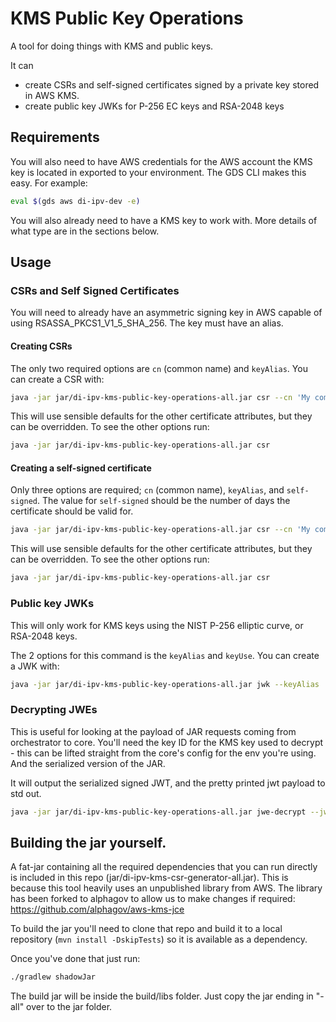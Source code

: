 # KMS Public Key Operations

A tool for doing things with KMS and public keys.

It can 
 - create CSRs and self-signed certificates signed by a private key stored in AWS KMS.
 - create public key JWKs for P-256 EC keys and RSA-2048 keys

## Requirements

You will also need to have AWS credentials for the AWS account the KMS key is located in exported to your environment.
The GDS CLI makes this easy. For example:

```bash
eval $(gds aws di-ipv-dev -e)
```

You will also already need to have a KMS key to work with. More details of what type are in the sections below.

## Usage

### CSRs and Self Signed Certificates

You will need to already have an asymmetric signing key in AWS capable of using RSASSA_PKCS1_V1_5_SHA_256. The key must
have an alias.

#### Creating CSRs

The only two required options are `cn` (common name) and `keyAlias`. You can create a CSR with:

```bash
java -jar jar/di-ipv-kms-public-key-operations-all.jar csr --cn 'My common name' --keyAlias 'alias/myKeyAlias'
```

This will use sensible defaults for the other certificate attributes, but they can be overridden. To see the other
options run:

```bash
java -jar jar/di-ipv-kms-public-key-operations-all.jar csr
```

#### Creating a self-signed certificate

Only three options are required; `cn` (common name), `keyAlias`, and `self-signed`. The value for `self-signed` should be
the number of days the certificate should be valid for.

```bash
java -jar jar/di-ipv-kms-public-key-operations-all.jar csr --cn 'My common name' --keyAlias 'alias/myKeyAlias' --self-signed 365
```

This will use sensible defaults for the other certificate attributes, but they can be overridden. To see the other
options run:

```bash
java -jar jar/di-ipv-kms-public-key-operations-all.jar csr
```

### Public key JWKs

This will only work for KMS keys using the NIST P-256 elliptic curve, or RSA-2048 keys.

The 2 options for this command is the `keyAlias` and `keyUse`. You can create a JWK with:

```bash
java -jar jar/di-ipv-kms-public-key-operations-all.jar jwk --keyAlias 'alias/myKeyAlias' --keyUse 'sig'
```

### Decrypting JWEs

This is useful for looking at the payload of JAR requests coming from orchestrator to core. You'll need the key ID for 
the KMS key used to decrypt - this can be lifted straight from the core's config for the env you're using. And the
serialized version of the JAR.

It will output the serialized signed JWT, and the pretty printed jwt payload to std out.

```bash
java -jar jar/di-ipv-kms-public-key-operations-all.jar jwe-decrypt --jwe "A.STRING.SEPARATED.WITH.PERIODS" --keyId "12345678-90ab-cdef-1234567890ab"
```

## Building the jar yourself.

A fat-jar containing all the required dependencies that you can run directly is included in this repo (jar/di-ipv-kms-csr-generator-all.jar).
This is because this tool heavily uses an unpublished library from AWS. The library has been forked to alphagov to allow
us to make changes if required: https://github.com/alphagov/aws-kms-jce

To build the jar you'll need to clone that repo and build it to a local repository (`mvn install -DskipTests`) so it is available as a dependency.

Once you've done that just run:

```bash
./gradlew shadowJar
```

The build jar will be inside the build/libs folder. Just copy the jar ending in "-all" over to the jar folder.